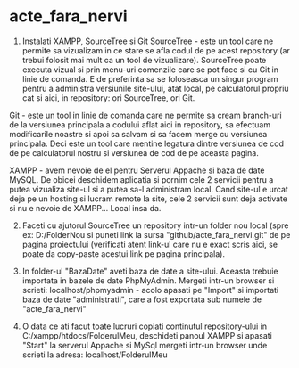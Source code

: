 # acte_fara_nervi

1. Instalati XAMPP, SourceTree si Git
SourceTree - este un tool care ne permite sa vizualizam in ce stare se afla codul de pe acest repository (ar
trebui folosit mai mult ca un tool de vizualizare).
SourceTree poate executa vizual si prin menu-uri comenzile care se pot face si cu Git in linie de comanda. 
E de preferinta sa se foloseasca un singur program pentru a administra versiunile site-ului, atat local,
pe calculatorul propriu cat si aici, in repository: ori SourceTree, ori Git.

Git - este un tool in linie de comanda care ne permite sa cream branch-uri de la versiunea principala a codului
aflat aici in repository, sa efectuam modificarile noastre si apoi sa salvam si sa facem merge cu versiunea principala. 
Deci este un tool care mentine legatura dintre versiunea de cod de pe calculatorul nostru si versiunea de cod de pe aceasta pagina.

XAMPP - avem nevoie de el pentru Serverul Appache si baza de date MySQL. De obicei deschidem aplicatia si pornim 
cele 2 servicii pentru a putea vizualiza site-ul si a putea sa-l administram local. Cand site-ul e urcat deja pe un
hosting si lucram remote la site, cele 2 servicii sunt deja activate si nu e nevoie de XAMPP... Local insa da.

2. Faceti cu ajutorul SourceTree un repository intr-un folder nou local (spre ex: D:/FolderNou si puneti 
link la sursa "github/acte_fara_nervi.git" de pe pagina proiectului (verificati atent link-ul care nu e exact scris aici, 
se poate da copy-paste acestui link pe pagina principala).

3. In folder-ul "BazaDate" aveti baza de date a site-ului. Aceasta trebuie importata in bazele de date PhpMyAdmin. Mergeti
intr-un browser si scrieti: localhost/phpmyadmin - acolo apasati pe "Import" si importati baza de date "administratii", 
care a fost exportata sub numele de "acte_fara_nervi"

4. O data ce ati facut toate lucruri 
copiati continutul repository-ului in C:/xampp/htdocs/FolderulMeu, 
deschideti panoul XAMPP si apasati "Start" la serverul Appache si MySql 
mergeti intr-un browser unde scrieti la adresa: localhost/FolderulMeu


